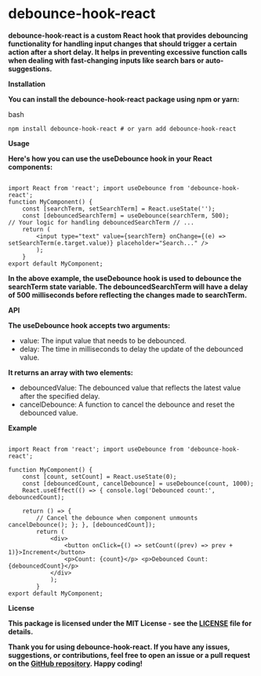 # debounce-hook-react

**debounce-hook-react is a custom React hook that provides debouncing functionality for handling input changes that should trigger a certain action after a short delay. It helps in preventing excessive function calls when dealing with fast-changing inputs like search bars or auto-suggestions.**

**Installation**

**You can install the debounce-hook-react package using npm or yarn:**

bash
```JSX
npm install debounce-hook-react # or yarn add debounce-hook-react

```

**Usage**

**Here's how you can use the useDebounce hook in your React components:**

```JSX

import React from 'react'; import useDebounce from 'debounce-hook-react'; 
function MyComponent() { 
    const [searchTerm, setSearchTerm] = React.useState(''); 
    const [debouncedSearchTerm] = useDebounce(searchTerm, 500); 
// Your logic for handling debouncedSearchTerm // ... 
    return ( 
        <input type="text" value={searchTerm} onChange={(e) => setSearchTerm(e.target.value)} placeholder="Search..." /> 
        ); 
    } 
export default MyComponent;

```

**In the above example, the useDebounce hook is used to debounce the searchTerm state variable. The debouncedSearchTerm will have a delay of 500 milliseconds before reflecting the changes made to searchTerm.**

**API**

**The useDebounce hook accepts two arguments:**

- value: The input value that needs to be debounced.
- delay: The time in milliseconds to delay the update of the debounced value.

**It returns an array with two elements:**

- debouncedValue: The debounced value that reflects the latest value after the specified delay.
- cancelDebounce: A function to cancel the debounce and reset the debounced value.

**Example**

```JSX

import React from 'react'; import useDebounce from 'debounce-hook-react'; 

function MyComponent() { 
    const [count, setCount] = React.useState(0); 
    const [debouncedCount, cancelDebounce] = useDebounce(count, 1000); 
    React.useEffect(() => { console.log('Debounced count:', debouncedCount); 

    return () => { 
        // Cancel the debounce when component unmounts cancelDebounce(); }; }, [debouncedCount]); 
        return ( 
            <div> 
                <button onClick={() => setCount((prev) => prev + 1)}>Increment</button> 
                <p>Count: {count}</p> <p>Debounced Count: {debouncedCount}</p> 
            </div> 
            ); 
        } 
export default MyComponent;

```
**License**

**This package is licensed under the MIT License - see the [LICENSE](https://chat.openai.com/LICENSE) file for details.**

**Thank you for using debounce-hook-react. If you have any issues, suggestions, or contributions, feel free to open an issue or a pull request on the [GitHub repository](https://github.com/yourusername/your-repo). Happy coding!**

